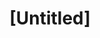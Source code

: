 ---
pid: CH241
title: "[Untitled]"
location_transcription: 
zipcode: '19103'
outside_phl: 
neighborhood: Rittenhouse Square,Avenue of The Arts,Logan Square,Fitler Square
age: '58'
age_range: 50-59
instagram: 
image_file_name: CH_241.jpg
proposal_transcription: |-
  You do good work...
  you drilled into the compass
  you blocked the north entrance
  This is to large for the space
topic: Unknown
topic_summary: '0'
type: Other No Form
keywords_other: 
credit: 
image_labels: 
twitter: 
facebook: 
permalink: "/monuments/ch241/"
layout: item-page
---